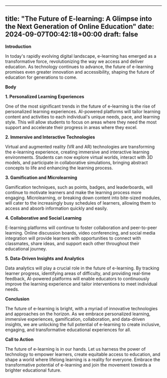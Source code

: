 
---
title: "The Future of E-learning: A Glimpse into the Next Generation of Online Education"
date: 2024-09-07T00:42:18+00:00
draft: false
---

**Introduction**

In today's rapidly evolving digital landscape, e-learning has emerged as a transformative force, revolutionizing the way we access and deliver education. As technology continues to advance, the future of e-learning promises even greater innovation and accessibility, shaping the future of education for generations to come.

**Body**

**1. Personalized Learning Experiences**

One of the most significant trends in the future of e-learning is the rise of personalized learning experiences. AI-powered platforms will tailor learning content and activities to each individual's unique needs, pace, and learning style. This will allow students to focus on areas where they need the most support and accelerate their progress in areas where they excel.

**2. Immersive and Interactive Technologies**

Virtual and augmented reality (VR and AR) technologies are transforming the e-learning experience, creating immersive and interactive learning environments. Students can now explore virtual worlds, interact with 3D models, and participate in collaborative simulations, bringing abstract concepts to life and enhancing the learning process.

**3. Gamification and Microlearning**

Gamification techniques, such as points, badges, and leaderboards, will continue to motivate learners and make the learning process more engaging. Microlearning, or breaking down content into bite-sized modules, will cater to the increasingly busy schedules of learners, allowing them to access and absorb information quickly and easily.

**4. Collaborative and Social Learning**

E-learning platforms will continue to foster collaboration and peer-to-peer learning. Online discussion boards, video conferencing, and social media integration will provide learners with opportunities to connect with classmates, share ideas, and support each other throughout their educational journey.

**5. Data-Driven Insights and Analytics**

Data analytics will play a crucial role in the future of e-learning. By tracking learner progress, identifying areas of difficulty, and providing real-time feedback, AI-powered platforms will enable educators to continuously improve the learning experience and tailor interventions to meet individual needs.

**Conclusion**

The future of e-learning is bright, with a myriad of innovative technologies and approaches on the horizon. As we embrace personalized learning, immersive experiences, gamification, collaboration, and data-driven insights, we are unlocking the full potential of e-learning to create inclusive, engaging, and transformative educational experiences for all.

**Call to Action**

The future of e-learning is in our hands. Let us harness the power of technology to empower learners, create equitable access to education, and shape a world where lifelong learning is a reality for everyone. Embrace the transformative potential of e-learning and join the movement towards a brighter educational future.